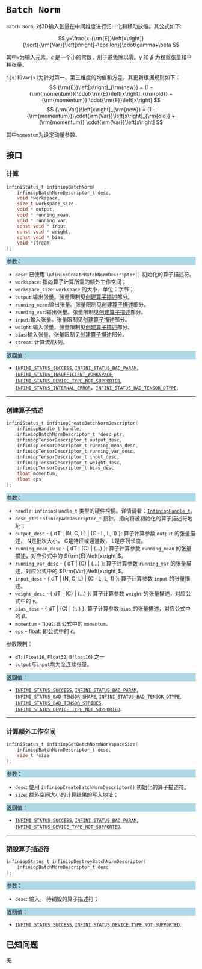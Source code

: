 
# `Batch Norm`

`Batch Norm`, 对3D输入张量在中间维度进行归一化和移动放缩。其公式如下:

$$
     y=\frac{x-{\rm{E}}\left[x\right]}{\sqrt{{\rm{Var}}\left[x\right]+\epsilon}}\cdot\gamma+\beta
$$

其中`x`为输入元素，$\epsilon$ 是一个小的常数，用于避免除以零。$\gamma$ 和 $\beta$ 为权重张量和平移张量。

`E[x]`和`Var[x]`为针对第一、第三维度的均值和方差，其更新根据规则如下：
$$
     {\rm{E}}\left[x\right]_{\rm{new}} = (1 - {\rm{momentum}})\cdot{\rm{E}}\left[x\right]_{\rm{old}} + {\rm{momentum}} \cdot{\rm{E}}\left[x\right]
$$
$$
     {\rm{Var}}\left[x\right]_{\rm{new}} = (1 - {\rm{momentum}})\cdot{\rm{Var}}\left[x\right]_{\rm{old}} + {\rm{momentum}} \cdot{\rm{Var}}\left[x\right]
$$

其中`momentum`为设定动量参数。

## 接口

### 计算

```c
infiniStatus_t infiniopBatchNorm(
    infiniopBatchNormDescriptor_t desc,
    void *workspace,
    size_t workspace_size,
    void * output,
    void * running_mean,
    void * running_var,
    const void * input,
    const void * weight,
    const void * bias,
    void *stream
);
```
<div style="background-color: lightblue; padding: 1px;"> 参数： </div>

- `desc`:
  已使用 `infiniopCreateBatchNormDescriptor()` 初始化的算子描述符。
- `workspace`:
  指向算子计算所需的额外工作空间；
- `workspace_size`:
  `workspace` 的大小，单位：字节；
- `output`:输出张量。张量限制见[创建算子描述](#创建算子描述)部分。
- `running_mean`:输出张量。张量限制见[创建算子描述](#创建算子描述)部分。
- `running_var`:输出张量。张量限制见[创建算子描述](#创建算子描述)部分。
- `input`:输入张量。张量限制见[创建算子描述](#创建算子描述)部分。
- `weight`:输入张量。张量限制见[创建算子描述](#创建算子描述)部分。
- `bias`:输入张量。张量限制见[创建算子描述](#创建算子描述)部分。
 - `stream`: 计算流/队列。

<div style="background-color: lightblue; padding: 1px;">  返回值：</div>

- [`INFINI_STATUS_SUCCESS`], [`INFINI_STATUS_BAD_PARAM`], [`INFINI_STATUS_INSUFFICIENT_WORKSPACE`], [`INFINI_STATUS_DEVICE_TYPE_NOT_SUPPORTED`], [`INFINI_STATUS_INTERNAL_ERROR`]，[`INFINI_STATUS_BAD_TENSOR_DTYPE`].

---

### 创建算子描述

```c
infiniStatus_t infiniopCreateBatchNormDescriptor(
    infiniopHandle_t handle,
    infiniopBatchNormDescriptor_t *desc_ptr,
    infiniopTensorDescriptor_t output_desc,
    infiniopTensorDescriptor_t running_mean_desc,
    infiniopTensorDescriptor_t running_var_desc,
    infiniopTensorDescriptor_t input_desc,
    infiniopTensorDescriptor_t weight_desc,
    infiniopTensorDescriptor_t bias_desc,
    float momentum,
    float eps
);
```
<div style="background-color: lightblue; padding: 1px;"> 参数：</div>

- `handle`:
  `infiniopHandle_t` 类型的硬件控柄。详情请看：[`InfiniopHandle_t`]。
- `desc_ptr`:
  `infiniopAddDescriptor_t` 指针，指向将被初始化的算子描述符地址；
- `output_desc` - { dT | (N, C, L) | (C $\cdot$ L, L, 1) }:
     算子计算参数 `output` 的张量描述， N是批次大小， C是特征或通道数， L是序列长度。
- `running_mean_desc` - { dT | (C) | (...) }:
     算子计算参数 `running_mean` 的张量描述，对应公式中的 ${\rm{E}}\left[x\right]$。
- `running_var_desc` - { dT | (C) | (...) }:
     算子计算参数 `running_var` 的张量描述，对应公式中的 ${\rm{Var}}\left[x\right]$。
- `input_desc` - { dT | (N, C, L) | (C $\cdot$ L, L, 1) }:
     算子计算参数 `input` 的张量描述。
- `weight_desc` - { dT | (C) | (...) }:
     算子计算参数 `weight` 的张量描述，对应公式中的 $\gamma$。
- `bias_desc` - { dT | (C) | (...) }:
     算子计算参数 `bias` 的张量描述，对应公式中的 $\beta$。
- `momentum` - float: 即公式中的 `momentum`。
- `eps` - float: 即公式中的 $\epsilon$。

参数限制：

- **`dT`**:  (`Float16`, `Float32`, `Bfloat16`) 之一
- `output`与`input`均为全连续张量。

<div style="background-color: lightblue; padding: 1px;"> 返回值：</div>

- [`INFINI_STATUS_SUCCESS`], [`INFINI_STATUS_BAD_PARAM`], [`INFINI_STATUS_BAD_TENSOR_SHAPE`], [`INFINI_STATUS_BAD_TENSOR_DTYPE`], [`INFINI_STATUS_BAD_TENSOR_STRIDES`], [`INFINI_STATUS_DEVICE_TYPE_NOT_SUPPORTED`].
---

### 计算额外工作空间

```c
infiniStatus_t infiniopGetBatchNormWorkspaceSize(
    infiniopBatchNormDescriptor_t desc,
    size_t *size
);
```
<div style="background-color: lightblue; padding: 1px;"> 参数：</div>

- `desc`: 使用 `infiniopCreateBatchNormDescriptor()` 初始化的算子描述符。
- `size`:
  额外空间大小的计算结果的写入地址；

<div style="background-color: lightblue; padding: 1px;"> 返回值：</div>

 - [`INFINI_STATUS_SUCCESS`], [`INFINI_STATUS_BAD_PARAM`], [`INFINI_STATUS_DEVICE_TYPE_NOT_SUPPORTED`].

---

### 销毁算子描述符

```c
infiniopStatus_t infiniopDestroyBatchNormDescriptor(
    infiniopBatchNormDescriptor_t desc
);
```

<div style="background-color: lightblue; padding: 1px;"> 参数： </div>

- `desc`:
  输入。 待销毁的算子描述符；

<div style="background-color: lightblue; padding: 1px;"> 返回值： </div>

- [`INFINI_STATUS_SUCCESS`], [`INFINI_STATUS_DEVICE_TYPE_NOT_SUPPORTED`].

## 已知问题

无

<!-- 链接 -->
[`InfiniopHandle_t`]: /infiniop/handle/README.md

[`INFINI_STATUS_SUCCESS`]: /common/status/README.md#INFINI_STATUS_SUCCESS
[`INFINI_STATUS_BAD_PARAM`]: /common/status/README.md#INFINI_STATUS_BAD_PARAM
[`INFINI_STATUS_INSUFFICIENT_WORKSPACE`]: /common/status/README.md#INFINI_STATUS_INSUFFICIENT_WORKSPACE
[`INFINI_STATUS_DEVICE_TYPE_NOT_SUPPORTED`]: /common/status/README.md#INFINI_STATUS_DEVICE_TYPE_NOT_SUPPORTED
[`INFINI_STATUS_INTERNAL_ERROR`]: /common/status/README.md#INFINI_STATUS_INTERNAL_ERROR
[`INFINI_STATUS_NULL_POINTER`]: /common/status/README.md#INFINI_STATUS_NULL_POINTER
[`INFINI_STATUS_BAD_TENSOR_SHAPE`]: /common/status/README.md#INFINI_STATUS_BAD_TENSOR_SHAPE
[`INFINI_STATUS_BAD_TENSOR_DTYPE`]: /common/status/README.md#INFINI_STATUS_BAD_TENSOR_DTYPE
[`INFINI_STATUS_BAD_TENSOR_STRIDES`]: /common/status/README.md#INFINI_STATUS_BAD_TENSOR_STRIDES
